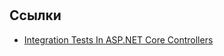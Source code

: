 #

## Ссылки

- [Integration Tests In ASP.NET Core Controllers](https://matheus.ro/2018/09/03/integration-tests-in-asp-net-core-controllers/)
